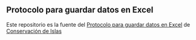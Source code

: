 ## Protocolo para guardar datos en Excel

Este repositorio es la fuente del [Protocolo para guardar datos en Excel](https://islasgeci.github.io/datos_en_excel/) de [Conservación de Islas](https://islas.org.mx)
